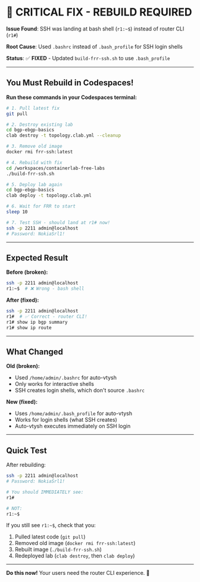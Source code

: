 # 🚨 CRITICAL FIX - REBUILD REQUIRED

**Issue Found**: SSH was landing at bash shell (`r1:~$`) instead of router CLI (`r1#`)

**Root Cause**: Used `.bashrc` instead of `.bash_profile` for SSH login shells

**Status**: ✅ **FIXED** - Updated `build-frr-ssh.sh` to use `.bash_profile`

---

## You Must Rebuild in Codespaces!

**Run these commands in your Codespaces terminal:**

```bash
# 1. Pull latest fix
git pull

# 2. Destroy existing lab
cd bgp-ebgp-basics
clab destroy -t topology.clab.yml --cleanup

# 3. Remove old image
docker rmi frr-ssh:latest

# 4. Rebuild with fix
cd /workspaces/containerlab-free-labs
./build-frr-ssh.sh

# 5. Deploy lab again
cd bgp-ebgp-basics
clab deploy -t topology.clab.yml

# 6. Wait for FRR to start
sleep 10

# 7. Test SSH - should land at r1# now!
ssh -p 2211 admin@localhost
# Password: NokiaSrl1!
```

---

## Expected Result

**Before (broken):**
```bash
ssh -p 2211 admin@localhost
r1:~$  # ❌ Wrong - bash shell
```

**After (fixed):**
```bash
ssh -p 2211 admin@localhost
r1#  # ✅ Correct - router CLI!
r1# show ip bgp summary
r1# show ip route
```

---

## What Changed

**Old (broken):**
- Used `/home/admin/.bashrc` for auto-vtysh
- Only works for interactive shells
- SSH creates login shells, which don't source `.bashrc`

**New (fixed):**
- Uses `/home/admin/.bash_profile` for auto-vtysh
- Works for login shells (what SSH creates)
- Auto-vtysh executes immediately on SSH login

---

## Quick Test

After rebuilding:

```bash
ssh -p 2211 admin@localhost
# Password: NokiaSrl1!

# You should IMMEDIATELY see:
r1#

# NOT:
r1:~$
```

If you still see `r1:~$`, check that you:
1. Pulled latest code (`git pull`)
2. Removed old image (`docker rmi frr-ssh:latest`)
3. Rebuilt image (`./build-frr-ssh.sh`)
4. Redeployed lab (`clab destroy`, then `clab deploy`)

---

**Do this now!** Your users need the router CLI experience. 🚀

